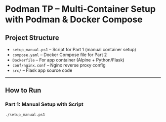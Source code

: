 # Podman TP – Multi-Container Setup with Podman & Docker Compose

## Project Structure
- `setup_manual.ps1` – Script for Part 1 (manual container setup)
- `compose.yaml` – Docker Compose file for Part 2
- `Dockerfile` – For app container (Alpine + Python/Flask)
- `conf/nginx.conf` – Nginx reverse proxy config
- `src/` – Flask app source code

---

##  How to Run

###  Part 1: Manual Setup with Script

```bash
./setup_manual.ps1
